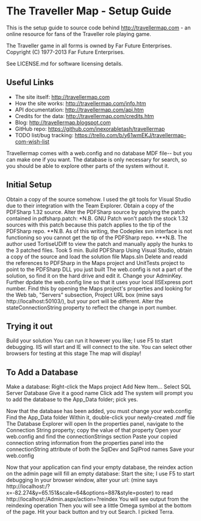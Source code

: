 The Traveller Map - Setup Guide
================================

This is the setup guide to source code behind http://travellermap.com - an online resource for fans
of the Traveller role playing game.

The Traveller game in all forms is owned by Far Future Enterprises. 
Copyright (C) 1977-2013 Far Future Enterprises.

See LICENSE.md for software licensing details.

Useful Links
------------

* The site itself: http://travellermap.com
* How the site works: http://travellermap.com/info.htm
* API documentation: http://travellermap.com/api.htm
* Credits for the data: http://travellermap.com/credits.htm
* Blog: http://travellermap.blogspot.com
* GitHub repo: https://github.com/inexorabletash/travellermap
* TODO list/bug tracking: https://trello.com/b/y61wmEKJ/travellermap-com-wish-list

Travellermap comes with a web.config and no database MDF file-- but you can make one if you want. The database is only necessary
for search, so you should be able to explore other parts of the system without it.

Initial Setup
------------------------
Obtain a copy of the source somehow. I used the git tools for Visual Studio due to their integration with the Team Explorer.
Obtain a copy of the PDFSharp 1.32 source. 
Alter the PDFSharp source by applying the patch contained in pdfsharp.patch:
	*N.B. GNU Patch won't patch the stock 1.32 sources with this patch because this patch applies to the tip of the PDFSharp repo.
	**N.B. As of this writing, the Codeplex svn interface is not functioning so you cannot get the tip of the PDFSharp repo.
	***N.B. The author used TortiseUDiff to view the patch and manually apply the hunks to the 3 patched files. Took 5 min.
Build PDFSharp
Using Visual Studio, obtain a copy of the source and load the solution file Maps.sln
Delete and readd the references to PDFSharp in the Maps project and UnitTests project to point to the PDFSharp DLL you just built
The web.config is not a part of the solution, so find it on the hard drive and edit it. Change your AdminKey.
Further dpdate the web.config line 
	<sessionState mode="Off" stateConnectionString="tcpip=127.0.0.1:50103" sqlConnectionString="data source=127.0.0.1;Trusted_Connection=yes" cookieless="true" timeout="20"/>
	so that it uses your local IISExpress port number. Find this by opening the Maps project's properties and looking for the
	Web tab, "Servers" subsection, Project URL box (mine says http://localhost:50103/), but your port will be different.
	Alter the stateConnectionString property to reflect the change in port number.

Trying it out
-------------
Build your solution
You can run it however you like; I use F5 to start debugging.
IIS will start and IE will connect to the site.
	You can select other browsers for testing at this stage
The map will display!


To Add a Database
-----------------
Make a database:
	Right-click the Maps project
	Add New Item...
	Select SQL Server Database
	Give it a good name
	Click add
	The system will prompt you to add the database to the App_Data folder; pick yes.


Now that the database has been added, you must change your web.config:
	Find the App_Data folder
	Within it, double-click your newly-created .mdf file
	The Database Explorer will open
	In the properties panel, navigate to the Connection String property; copy the value of that property
	Open your web.config and find the connectionStrings section
	Paste your copied connection string information from the properties panel into the connectionString attribute of both the SqlDev and SqlProd names
	Save your web.config


Now that your application can find your empty database, the reindex action on the admin page will fill an empty database:
	Start the site; I use F5 to start debugging
	In your browser window, alter your url:
	(mine says http://localhost:<random port>/?x=-82.274&y=65.151&scale=64&options=887&style=poster) to read
		http://localhost:<same port>/Admin.aspx/action=?reindex
	You will see output from the reindexing operation
	Then you will see a little Omega symbol at the bottom of the page. 
	Hit your back button and try out Search. I picked Terra.

